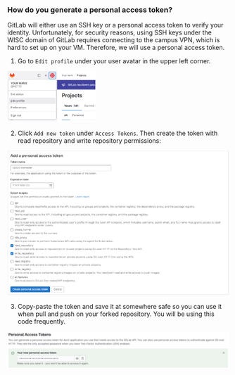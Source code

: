 ### How do you generate a personal access token?

GitLab will either use an SSH key or a personal access token to verify your identity. Unfortunately, for security reasons, using SSH keys under the WISC domain of GitLab requires connecting to the campus VPN, which is hard to set up on your VM. Therefore, we will use a personal access token.

1. Go to `Edit profile` under your user avatar in the upper left corner.

<img src="./profile.png" width="200">

2. Click `Add new token` under `Access Tokens`. Then create the token with read repository and write repository permissions:

<img src="./token-create.png" width="600">

3. Copy-paste the token and save it at somewhere safe so you can use it when pull and push on your forked repository. You will be using this code frequently.

<img src="./token.png" width="700">
